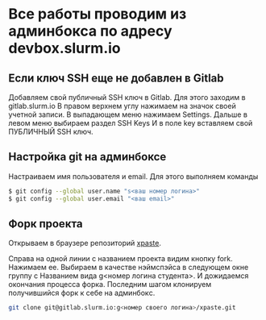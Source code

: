 # Все работы проводим из админбокса по адресу devbox.slurm.io

## Если ключ SSH еще не добавлен в Gitlab

Добавляем свой публичный SSH ключ в Gitlab.
Для этого заходим в gitlab.slurm.io
В правом верхнем углу нажимаем на значок своей учетной записи.
В выпадающем меню нажимаем Settings.
Дальше в левом меню выбираем раздел SSH Keys
И в поле key вставляем свой ПУБЛИЧНЫЙ SSH ключ.

## Настройка git на админбоксе

Настраиваем имя пользователя и email. Для этого выполняем команды

```bash
$ git config --global user.name "s<ваш номер логина>"
$ git config --global user.email "<ваш email>"
```

## Форк проекта

Открываем в браузере репозиторий [xpaste](https://gitlab.slurm.io/devops/xpaste).

Справа на одной линии с названием проекта видим кнопку fork. Нажимаем ее.
Выбираем в качестве нэймспэйса в следующем окне группу с Названием  вида g<номер логина студента>.
И дожидаемся окончания процесса форка.
Последним шагом клонируем получившийся форк к себе на админбокc.

```bash
git clone git@gitlab.slurm.io:g<номер своего логина>/xpaste.git
```
